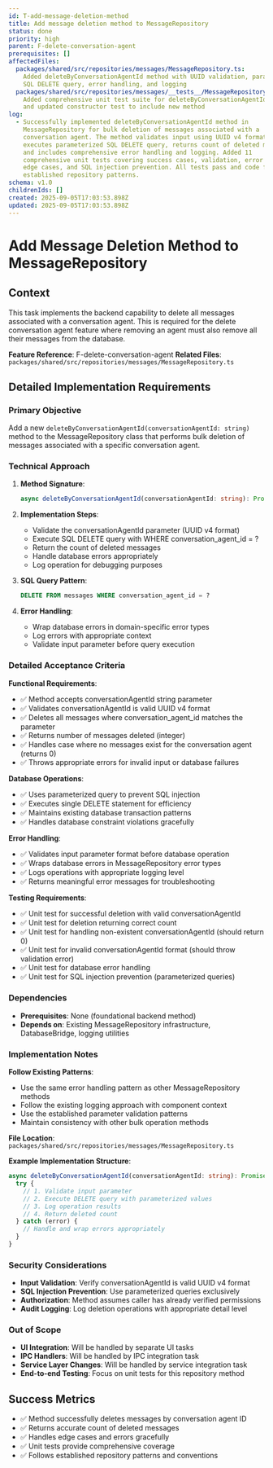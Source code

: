 ```yaml
---
id: T-add-message-deletion-method
title: Add message deletion method to MessageRepository
status: done
priority: high
parent: F-delete-conversation-agent
prerequisites: []
affectedFiles:
  packages/shared/src/repositories/messages/MessageRepository.ts:
    Added deleteByConversationAgentId method with UUID validation, parameterized
    SQL DELETE query, error handling, and logging
  packages/shared/src/repositories/messages/__tests__/MessageRepository.test.ts:
    Added comprehensive unit test suite for deleteByConversationAgentId method
    and updated constructor test to include new method
log:
  - Successfully implemented deleteByConversationAgentId method in
    MessageRepository for bulk deletion of messages associated with a
    conversation agent. The method validates input using UUID v4 format,
    executes parameterized SQL DELETE query, returns count of deleted messages,
    and includes comprehensive error handling and logging. Added 11
    comprehensive unit tests covering success cases, validation, error handling,
    edge cases, and SQL injection prevention. All tests pass and code follows
    established repository patterns.
schema: v1.0
childrenIds: []
created: 2025-09-05T17:03:53.898Z
updated: 2025-09-05T17:03:53.898Z
---
```


# Add Message Deletion Method to MessageRepository

## Context

This task implements the backend capability to delete all messages associated with a conversation agent. This is required for the delete conversation agent feature where removing an agent must also remove all their messages from the database.

**Feature Reference**: F-delete-conversation-agent
**Related Files**: `packages/shared/src/repositories/messages/MessageRepository.ts`

## Detailed Implementation Requirements

### Primary Objective

Add a new `deleteByConversationAgentId(conversationAgentId: string)` method to the MessageRepository class that performs bulk deletion of messages associated with a specific conversation agent.

### Technical Approach

1. **Method Signature**:

   ```typescript
   async deleteByConversationAgentId(conversationAgentId: string): Promise<number>
   ```

2. **Implementation Steps**:
   - Validate the conversationAgentId parameter (UUID v4 format)
   - Execute SQL DELETE query with WHERE conversation_agent_id = ?
   - Return the count of deleted messages
   - Handle database errors appropriately
   - Log operation for debugging purposes

3. **SQL Query Pattern**:

   ```sql
   DELETE FROM messages WHERE conversation_agent_id = ?
   ```

4. **Error Handling**:
   - Wrap database errors in domain-specific error types
   - Log errors with appropriate context
   - Validate input parameter before query execution

### Detailed Acceptance Criteria

**Functional Requirements**:

- ✅ Method accepts conversationAgentId string parameter
- ✅ Validates conversationAgentId is valid UUID v4 format
- ✅ Deletes all messages where conversation_agent_id matches the parameter
- ✅ Returns number of messages deleted (integer)
- ✅ Handles case where no messages exist for the conversation agent (returns 0)
- ✅ Throws appropriate errors for invalid input or database failures

**Database Operations**:

- ✅ Uses parameterized query to prevent SQL injection
- ✅ Executes single DELETE statement for efficiency
- ✅ Maintains existing database transaction patterns
- ✅ Handles database constraint violations gracefully

**Error Handling**:

- ✅ Validates input parameter format before database operation
- ✅ Wraps database errors in MessageRepository error types
- ✅ Logs operations with appropriate logging level
- ✅ Returns meaningful error messages for troubleshooting

**Testing Requirements**:

- ✅ Unit test for successful deletion with valid conversationAgentId
- ✅ Unit test for deletion returning correct count
- ✅ Unit test for handling non-existent conversationAgentId (should return 0)
- ✅ Unit test for invalid conversationAgentId format (should throw validation error)
- ✅ Unit test for database error handling
- ✅ Unit test for SQL injection prevention (parameterized queries)

### Dependencies

- **Prerequisites**: None (foundational backend method)
- **Depends on**: Existing MessageRepository infrastructure, DatabaseBridge, logging utilities

### Implementation Notes

**Follow Existing Patterns**:

- Use the same error handling pattern as other MessageRepository methods
- Follow the existing logging approach with component context
- Use the established parameter validation patterns
- Maintain consistency with other bulk operation methods

**File Location**: `packages/shared/src/repositories/messages/MessageRepository.ts`

**Example Implementation Structure**:

```typescript
async deleteByConversationAgentId(conversationAgentId: string): Promise<number> {
  try {
    // 1. Validate input parameter
    // 2. Execute DELETE query with parameterized values
    // 3. Log operation results
    // 4. Return deleted count
  } catch (error) {
    // Handle and wrap errors appropriately
  }
}
```

### Security Considerations

- **Input Validation**: Verify conversationAgentId is valid UUID v4 format
- **SQL Injection Prevention**: Use parameterized queries exclusively
- **Authorization**: Method assumes caller has already verified permissions
- **Audit Logging**: Log deletion operations with appropriate detail level

### Out of Scope

- **UI Integration**: Will be handled by separate UI tasks
- **IPC Handlers**: Will be handled by IPC integration task
- **Service Layer Changes**: Will be handled by service integration task
- **End-to-end Testing**: Focus on unit tests for this repository method

## Success Metrics

- ✅ Method successfully deletes messages by conversation agent ID
- ✅ Returns accurate count of deleted messages
- ✅ Handles edge cases and errors gracefully
- ✅ Unit tests provide comprehensive coverage
- ✅ Follows established repository patterns and conventions
